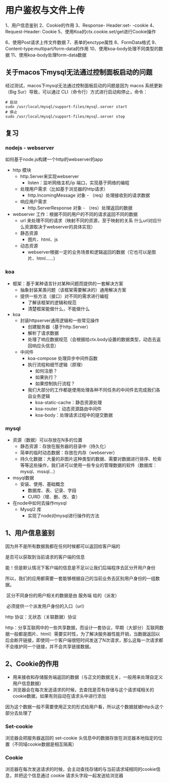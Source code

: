# 用户鉴权与文件上传



1、用户信息鉴别
2、Cookie的作用
3、Response- Header:set- -cookie
4、Request-Header: Cookie
5、使用Koa的ctx.cookie.set/get进行Cookie操作

6、使用Post请求上传文件数据
7、表单的enctype属性
8、FormData格式
9、Content-type:multipart/form-data的作用
10、使用koa-body处理不同类型的数据
11、使用koa-body处理form-data数据



## 关于macos下mysql无法通过控制面板启动的问题

经过测试，macos下mysql无法通过控制面板启动的问题是因为 macos 系统更新（Big Sur）导致，可以通过 CLI（命令行）方式进行启动和停止，命令：

```shell
# 启动
sudo /usr/local/mysql/support-files/mysql.server start
# 停止
sudo /usr/local/mysql/support-files/mysql.server stop
```



## 复习

### nodejs - webserver

如何基于node.js构建一个http的webserver的app

- http 模块
  - http.Server来实现webserver
    - listen：监听网络主机/ip 端口，实现基于网络的编程
  - 处理用户需求（比如基于浏览器的http请求）
    - http.IncomingMessage 对象 - （req）处理接收到的请求数据
  - 响应用户需求
    - http.ServerResponse 对象 - （res）处理返回的数据
- webserver 工作：根据不同的用户的不同的请求返回不同的数据
  - url 来处理不同的请求（映射不同的资源，至于映射的关系 什么url对应什么资源取决于webserver的具体实现）
  - 静态资源
    - 图片、html、js
  - 动态资源
    - webserver根据一定的业务场景和逻辑返回的数据（它也可以是图片、html……）

### koa

- 框架：基于某种语言针对某种问题而提供的一套解决方案
  - 抽象封装某类问题（该框架需要解决的）通用解决方案
  - 提供一些方法（接口）对不同的需求进行编程
    - 了解该框架的逻辑和规范
    - 清楚框架能做什么，不能做什么
- koa
  - 封装httpserver通用逻辑和一些常见操作
    - 创建服务器（基于http.Server）
    - 解析了请求数据
    - 处理了响应数据规范（会根据给ctx.body设置的数据类型，动态去返回响应头信息）
  - 中间件
    - koa-compose 处理异步中间件函数
    - 执行流程和细节逻辑（原理）
      - 如何注册？
      - 如果执行？
      - 如果控制执行流程？
    - 我们大部分的工作都是使用处理各种不同任务的中间件去完成我们各自业务逻辑
      - koa-static-cache：静态资源处理
      - koa-router：动态资源路由中间件
      - koa-body：处理请求过程中的提交数据

### mysql

- 资源（数据）可以存放在N多的位置
  - 静态资源：存放在服务器的目录中（持久化）
  - 简单的临时动态数据：存放在内存（webserver）
  - 持久化数据：大量的非图片这种类型的数据、需要对数据进行排序、检索等等这些操作，我们进可以使用一些专业的管理数据的软件（数据库：mysql、mssql...）
- msyql数据
  - 安装、使用、基础概念
    - 数据库、表、记录、字段
    - CURD（增、删、改、查）
- 在node中如何去操作mysql
  - Mysql2 库
    - 实现了node对mysql进行操作的方法



## 1、用户信息鉴别

因为并不是所有数据我都在任何时候都可以返回给客户端的

是否可以获取到当前请求的客户端的信息

​	能！但是默认情况下客户端的信息是不足以让我们后端程序去区分开用户身份

​	所以，我们的应用都需要一套能够根据自己的当前业务去区别用户身份的一组数据。

​	区分不同身份的用户相关的数据是由 服务端 给的（派发）

​	必须提供一个派发用户身份的入口（url）

http 协议：无状态（关联数据）协议

​	http：分享互联网中的一些共享数据，而设计一套协议，早期（大部分）互联网数据一般都是图片、html）需要实时性，为了解决服务器性能开销，当数据返回以后会断开链接，即使同一个客户端很短时间发送了N次请求，那么这每一次请求都不会维护同一个链接，并不会共享链接数据。



## 2、Cookie的作用

- 用来接收和存储服务端返回的数据（与正文的数据无关，一般用来处理自定义用户信息数据）
- 浏览器会在每次发送请求的时候，去查找是否有存储与这个请求域相关的cookie数据，如果有则自动在请求头中进行添加

因为这个数据一般不需要使用正文的形式给用户看，所以这个数据就被http头这个部分去处理了



### Set-cookie

浏览器会把服务器返回的 set-cookie 头信息中的数据存放在浏览器本地指定的位置（不同域cookie数据是相互隔离）



### **Cookie**

浏览器在每次发送请求的时候，会主动查找存储的与当前请求域相同的cookie信息，并把这个信息通过 cookie 请求头字段一起发送给浏览器













